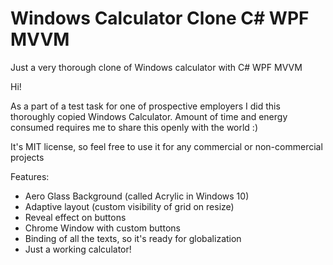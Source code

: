 # Windows Calculator Clone C# WPF MVVM 
Just a very thorough clone of Windows calculator with C# WPF MVVM 


Hi!

As a part of a test task for one of prospective employers I did this thoroughly copied Windows Calculator. Amount of time and energy consumed requires me to share this openly with the world :)

It's MIT license, so feel free to use it for any commercial or non-commercial projects

Features:
* Aero Glass Background (called Acrylic in Windows 10)
* Adaptive layout (custom visibility of grid on resize)
* Reveal effect on buttons
* Chrome Window with custom buttons
* Binding of all the texts, so it's ready for globalization
* Just a working calculator!
